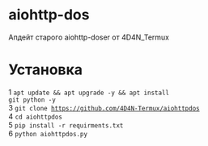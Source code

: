 # aiohttp-dos
Апдейт старого aiohttp-doser от 4D4N_Termux

# Установка
1 <code>apt update && apt upgrade -y && apt install git python -y</code>  
3 <code>git clone https://github.com/4D4N-Termux/aiohttpdos</code>  
4 <code>cd aiohttpdos</code>  
5 <code>pip install -r requirments.txt</code>  
6 <code>python aiohttpdos.py</code>  